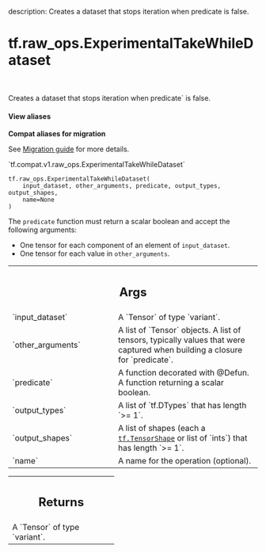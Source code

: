 description: Creates a dataset that stops iteration when predicate is false.

<div itemscope itemtype="http://developers.google.com/ReferenceObject">
<meta itemprop="name" content="tf.raw_ops.ExperimentalTakeWhileDataset" />
<meta itemprop="path" content="Stable" />
</div>

# tf.raw_ops.ExperimentalTakeWhileDataset

<!-- Insert buttons and diff -->

<table class="tfo-notebook-buttons tfo-api nocontent" align="left">

</table>



Creates a dataset that stops iteration when predicate` is false.

<section class="expandable">
  <h4 class="showalways">View aliases</h4>
  <p>
<b>Compat aliases for migration</b>
<p>See
<a href="https://www.tensorflow.org/guide/migrate">Migration guide</a> for
more details.</p>
<p>`tf.compat.v1.raw_ops.ExperimentalTakeWhileDataset`</p>
</p>
</section>

<pre class="devsite-click-to-copy prettyprint lang-py tfo-signature-link">
<code>tf.raw_ops.ExperimentalTakeWhileDataset(
    input_dataset, other_arguments, predicate, output_types, output_shapes,
    name=None
)
</code></pre>



<!-- Placeholder for "Used in" -->

The `predicate` function must return a scalar boolean and accept the
following arguments:

* One tensor for each component of an element of `input_dataset`.
* One tensor for each value in `other_arguments`.

<!-- Tabular view -->
 <table class="responsive fixed orange">
<colgroup><col width="214px"><col></colgroup>
<tr><th colspan="2"><h2 class="add-link">Args</h2></th></tr>

<tr>
<td>
`input_dataset`
</td>
<td>
A `Tensor` of type `variant`.
</td>
</tr><tr>
<td>
`other_arguments`
</td>
<td>
A list of `Tensor` objects.
A list of tensors, typically values that were captured when
building a closure for `predicate`.
</td>
</tr><tr>
<td>
`predicate`
</td>
<td>
A function decorated with @Defun.
A function returning a scalar boolean.
</td>
</tr><tr>
<td>
`output_types`
</td>
<td>
A list of `tf.DTypes` that has length `>= 1`.
</td>
</tr><tr>
<td>
`output_shapes`
</td>
<td>
A list of shapes (each a <a href="../../tf/TensorShape.md"><code>tf.TensorShape</code></a> or list of `ints`) that has length `>= 1`.
</td>
</tr><tr>
<td>
`name`
</td>
<td>
A name for the operation (optional).
</td>
</tr>
</table>



<!-- Tabular view -->
 <table class="responsive fixed orange">
<colgroup><col width="214px"><col></colgroup>
<tr><th colspan="2"><h2 class="add-link">Returns</h2></th></tr>
<tr class="alt">
<td colspan="2">
A `Tensor` of type `variant`.
</td>
</tr>

</table>

